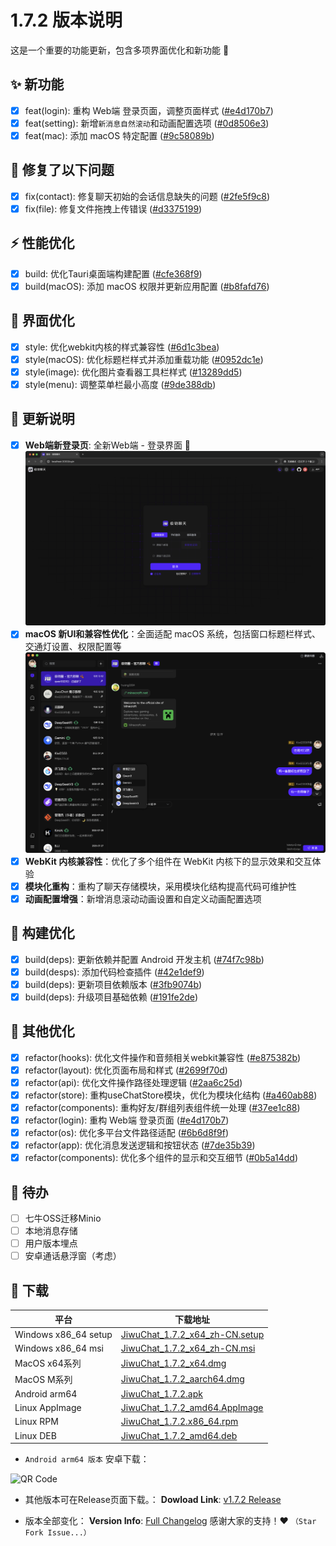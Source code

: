 # 1.7.2 版本说明

这是一个重要的功能更新，包含多项界面优化和新功能 🚀

## ✨ 新功能

- [x] feat(login): 重构 Web端 登录页面，调整页面样式 ([#e4d170b7](https://github.com/KiWi233333/JiwuChat/commit/e4d170b74e1e3e7a18efd1421ba817ac75688f81))
- [x] feat(setting): 新增`新消息自然滚动`和动画配置选项 ([#0d8506e3](https://github.com/KiWi233333/JiwuChat/commit/0d8506e3e24e6cf820453c3ebd8103fea6f761ad))
- [x] feat(mac): 添加 macOS 特定配置 ([#9c58089b](https://github.com/KiWi233333/JiwuChat/commit/9c58089be8376e175a63a76a1f5d95f1270d546f))

## 🐛 修复了以下问题

- [x] fix(contact): 修复聊天初始的会话信息缺失的问题 ([#2fe5f9c8](https://github.com/KiWi233333/JiwuChat/commit/2fe5f9c8ecbdd3f1580a35d32a8ac74a16c85e36))
- [x] fix(file): 修复文件拖拽上传错误 ([#d3375199](https://github.com/KiWi233333/JiwuChat/commit/d3375199cbd70c8d3a6bcd5705b1b904b31fed66))

## ⚡ 性能优化

- [x] build: 优化Tauri桌面端构建配置 ([#cfe368f9](https://github.com/KiWi233333/JiwuChat/commit/cfe368f957ae4a266ae3b30247e38c6818ffc2f0))
- [x] build(macOS): 添加 macOS 权限并更新应用配置 ([#b8fafd76](https://github.com/KiWi233333/JiwuChat/commit/b8fafd76d7e36a326f2e744ddcc42a0c34e5b4e9))

## 🎨 界面优化

- [x] style: 优化webkit内核的样式兼容性 ([#6d1c3bea](https://github.com/KiWi233333/JiwuChat/commit/6d1c3bea6b9dfa0890d3444cff1e76514a3c0102))
- [x] style(macOS): 优化标题栏样式并添加重载功能 ([#0952dc1e](https://github.com/KiWi233333/JiwuChat/commit/0952dc1e115935af72851f55de10c8af668735d7))
- [x] style(image): 优化图片查看器工具栏样式 ([#13289dd5](https://github.com/KiWi233333/JiwuChat/commit/13289dd536e1caca689180731b93474ad021073b))
- [x] style(menu): 调整菜单栏最小高度 ([#9de388db](https://github.com/KiWi233333/JiwuChat/commit/9de388db79998c775416fc56edd421a2c2ad14b5))

## 🤯 更新说明

- [x] **Web端新登录页**: 全新Web端 - 登录界面 🎉
![Web端新登录页](assets/v1.7.2/login.png)
- [x] **macOS 新UI和兼容性优化**：全面适配 macOS 系统，包括窗口标题栏样式、交通灯设置、权限配置等
![MacOs新UI和兼容性优化](assets/v1.7.2/home_dark.png)
- [x] **WebKit 内核兼容性**：优化了多个组件在 WebKit 内核下的显示效果和交互体验
- [x] **模块化重构**：重构了聊天存储模块，采用模块化结构提高代码可维护性
- [x] **动画配置增强**：新增消息滚动动画设置和自定义动画配置选项

## 🔧 构建优化

- [x] build(deps): 更新依赖并配置 Android 开发主机 ([#74f7c98b](https://github.com/KiWi233333/JiwuChat/commit/74f7c98b35db029d0b7e4bbbb3d6afd8e60c0bd4))
- [x] build(desps): 添加代码检查插件 ([#42e1def9](https://github.com/KiWi233333/JiwuChat/commit/42e1def9b71f6b6b87ef7dd2440cd1fb8b7ed0ca))
- [x] build(deps): 更新项目依赖版本 ([#3fb9074b](https://github.com/KiWi233333/JiwuChat/commit/3fb9074bed62cb1e14756042e2d0774b22d42d04))
- [x] build(deps): 升级项目基础依赖 ([#191fe2de](https://github.com/KiWi233333/JiwuChat/commit/191fe2ded491e9510fff5337d1d33b68021a6c6c))

## 📝 其他优化

- [x] refactor(hooks): 优化文件操作和音频相关webkit兼容性 ([#e875382b](https://github.com/KiWi233333/JiwuChat/commit/e875382b9fe28dc0a1eee8226df0dc2154ad8a96))
- [x] refactor(layout): 优化页面布局和样式 ([#2699f70d](https://github.com/KiWi233333/JiwuChat/commit/2699f70db59ce9ac501f095272e8191fc3f84922))
- [x] refactor(api): 优化文件操作路径处理逻辑 ([#2aa6c25d](https://github.com/KiWi233333/JiwuChat/commit/2aa6c25d305d9622dacc5989604536391a6de9a9))
- [x] refactor(store): 重构useChatStore模块，优化为模块化结构 ([#a460ab88](https://github.com/KiWi233333/JiwuChat/commit/a460ab88ec81ed6773163b3056798a430dcca212))
- [x] refactor(components): 重构好友/群组列表组件统一处理 ([#37ee1c88](https://github.com/KiWi233333/JiwuChat/commit/37ee1c884746f1459cb305611e8a8d52484a93ba))
- [x] refactor(login): 重构 Web端 登录页面 ([#e4d170b7](https://github.com/KiWi233333/JiwuChat/commit/e4d170b74e1e3e7a18efd1421ba817ac75688f81))
- [x] refactor(os): 优化多平台文件路径适配 ([#6b6d8f9f](https://github.com/KiWi233333/JiwuChat/commit/6b6d8f9fdc8ab98e9d286534bcaef5ad8c87f192))
- [x] refactor(app): 优化消息发送逻辑和按钮状态 ([#7de35b39](https://github.com/KiWi233333/JiwuChat/commit/7de35b396e546647b19087cff2336080551bb3f5))
- [x] refactor(components): 优化多个组件的显示和交互细节 ([#0b5a14dd](https://github.com/KiWi233333/JiwuChat/commit/0b5a14dd3b4b79750dceafbe7cfad1171d5d717d))

## 📌 待办

- [ ] 七牛OSS迁移Minio
- [ ] 本地消息存储
- [ ] 用户版本埋点
- [ ] 安卓通话悬浮窗（考虑）

## 🧪 下载

| 平台 | 下载地址 |
| --- | --- |
| Windows x86_64 setup | [JiwuChat_1.7.2_x64_zh-CN.setup](https://github.com/KiWi233333/JiwuChat/releases/download/v1.7.2/JiwuChat_1.7.2_x64-setup.exe) |
| Windows x86_64 msi | [JiwuChat_1.7.2_x64_zh-CN.msi](https://github.com/KiWi233333/JiwuChat/releases/download/v1.7.2/JiwuChat_1.7.2_x64_zh-CN.msi) |
| MacOS x64系列 | [JiwuChat_1.7.2_x64.dmg](https://github.com/KiWi233333/JiwuChat/releases/download/v1.7.2/JiwuChat_1.7.2_x64.dmg) |
| MacOS M系列 | [JiwuChat_1.7.2_aarch64.dmg](https://github.com/KiWi233333/JiwuChat/releases/download/v1.7.2/JiwuChat_1.7.2_aarch64.dmg) |
| Android arm64 | [JiwuChat_1.7.2.apk](https://github.com/KiWi233333/JiwuChat/releases/download/v1.7.2/JiwuChat_1.7.2.apk) |
| Linux AppImage | [JiwuChat_1.7.2_amd64.AppImage](https://github.com/KiWi233333/JiwuChat/releases/download/v1.7.2/JiwuChat_1.7.2_amd64.AppImage) |
| Linux RPM | [JiwuChat_1.7.2.x86_64.rpm](https://github.com/KiWi233333/JiwuChat/releases/download/v1.7.2/JiwuChat-1.7.2-1.x86_64.rpm) |
| Linux DEB | [JiwuChat_1.7.2_amd64.deb](https://github.com/KiWi233333/JiwuChat/releases/download/v1.7.2/JiwuChat_1.7.2_amd64.deb) |

- `Android arm64 版本`  安卓下载：

![QR Code](https://api.jiwu.kiwi2333.top/res/qrcode/stream?content=/releases/download/v1.7.2/JiwuChat_1.7.2.apk&w=200&h=200)

- 其他版本可在Release页面下载。：
**Dowload Link**: [v1.7.2 Release](https://github.com/KiWi233333/JiwuChat/releases/tag/v1.7.2)

- 版本全部变化：
**Version Info**: [Full Changelog](https://github.com/KiWi233333/JiwuChat/compare/v1.7.1...v1.7.2)
感谢大家的支持！❤ `（Star Fork Issue...）`

